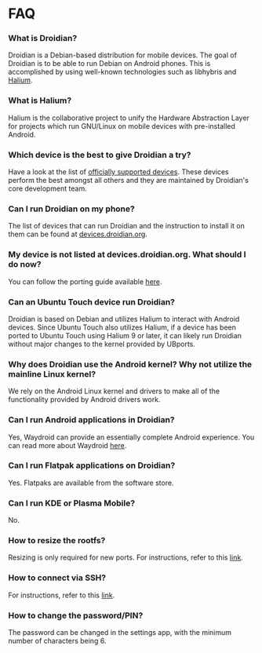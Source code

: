 # FAQ

### What is Droidian?

Droidian is a Debian-based distribution for mobile devices. The goal of Droidian is to be able to run Debian on Android phones. This is accomplished by using well-known technologies such as libhybris and [Halium](https://halium.org/).

  
  

### What is Halium?

Halium is the collaborative project to unify the Hardware Abstraction Layer for projects which run GNU/Linux on mobile devices with pre-installed Android.

  
  

### Which device is the best to give Droidian a try?

Have a look at the list of [officially supported devices](https://devices.droidian.org/devices/). These devices perform the best amongst all others and they are maintained by Droidian's core development team.

  
  

### Can I run Droidian on my phone?

The list of devices that can run Droidian and the instruction to install it on them can be found at [devices.droidian.org](https://devices.droidian.org/).

  
  

### My device is not listed at devices.droidian.org. What should I do now?

You can follow the porting guide available [here](https://docs.droidian.org/porting-guide).

  
  

### Can an Ubuntu Touch device run Droidian?

Droidian is based on Debian and utilizes Halium to interact with Android devices. Since Ubuntu Touch also utilizes Halium, if a device has been ported to Ubuntu Touch using Halium 9 or later, it can likely run Droidian without major changes to the kernel provided by UBports.

  
  

### Why does Droidian use the Android kernel? Why not utilize the mainline Linux kernel?

We rely on the Android Linux kernel and drivers to make all of the functionality provided by Android drivers work.

  
  

### Can I run Android applications in Droidian?

Yes, Waydroid can provide an essentially complete Android experience. You can read more about Waydroid [here](https://docs.droidian.org/info/android-apps/).

  
  

### Can I run Flatpak applications on Droidian?

Yes. Flatpaks are available from the software store.

  
  

### Can I run KDE or Plasma Mobile?

No.

  
  

### How to resize the rootfs?

Resizing is only required for new ports. For instructions, refer to this [link](https://docs.droidian.org/info/rootfs/).

  
  

### How to connect via SSH?

For instructions, refer to this [link](https://docs.droidian.org/info/ssh/).

  
  

### How to change the password/PIN?

The password can be changed in the settings app, with the minimum number of characters being 6.
